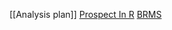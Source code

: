 [[Analysis plan]]
[Prospect In R](https://mran.microsoft.com/snapshot/2014-09-08_1746/web/packages/pt/vignettes/pt_vignette.pdf)
[BRMS](https://www.nature.com/articles/s41599-019-0321-y)